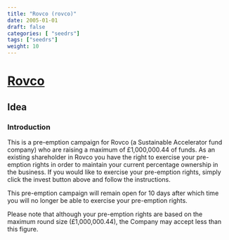 ```yaml
---
title: "Rovco (rovco)"
date: 2005-01-01
draft: false
categories: [ "seedrs"]
tags: ["seedrs"]
weight: 10
---
```


# [Rovco](https://www.seedrs.com/rovco)

## Idea

### Introduction

This is a pre-emption campaign for Rovco (a Sustainable Accelerator fund company) who are raising a maximum of £1,000,000.44 of funds. As an existing shareholder in Rovco you have the right to exercise your pre-emption rights in order to maintain your current percentage ownership in the business. If you would like to exercise your pre-emption rights, simply click the invest button above and follow the instructions.

This pre-emption campaign will remain open for 10 days after which time you will no longer be able to exercise your pre-emption rights.

Please note that although your pre-emption rights are based on the maximum round size (£1,000,000.44), the Company may accept less than this figure.

